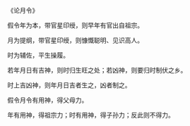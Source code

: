 《论月令》

  假令年为本，带官星印绶，则早年有官出自祖宗。

  月为提纲，带官星印绶，则慷慨聪明、见识高人。

  时为辅佐，平生操履。

  若年月日有吉神，则时归生旺之处；若凶神，则要归时制伏之乡。

  时上吉凶神，则年月日吉者生之，凶者制之。

  假令月令有用神，得父母力。

  年有用神，得祖宗力；时有用神，得子孙力；反此则不得力。

